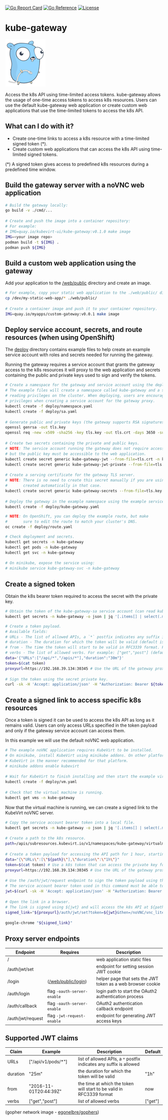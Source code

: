 
[![Go Report Card](https://goreportcard.com/badge/github.com/kubevirt-ui/kube-gateway)](https://goreportcard.com/report/github.com/kubevirt-ui/kube-gateway)
[![Go Reference](https://pkg.go.dev/badge/github.com/kubevirt-ui/kube-gateway.svg)](https://pkg.go.dev/github.com/kubevirt-ui/kube-gateway)
[![License](https://img.shields.io/badge/License-Apache%202.0-blue.svg)](https://opensource.org/licenses/Apache-2.0)
# kube-gateway

![alt gopher network](https://raw.githubusercontent.com/kubevirt-ui/kube-gateway/main/docs/network-side.png)

Access the k8s API using time-limited access tokens. kube-gateway allows the usage of one-time access tokens to access k8s resources. Users
can use the default kube-gateway web application or create custom web applications that use the time-limited tokens to access the 
k8s API.

## What can I do with it?

- Create one-time links to access a k8s resource with a time-limited signed token (*).
- Create custom web applications that can access the k8s API using time-limited signed tokens.

(*) A signed token gives access to predefined k8s resources during a predefined time window.

## Build the gateway server with a noVNC web application

``` bash
# Build the gateway locally:
go build -v ./cmd/...

# Create and push the image into a container repository:
# For example:
# IMG=quay.io/kubevirt-ui/kube-gateway:v0.1.0 make image
IMG=<your image repo>
podman build -t ${IMG} .
podman push ${IMG}
```

## Build a custom web application using the gateway

Add your application to the [/web/public](./web/public) directory and create an image.

``` bash
# For example, copy your static web application to the ./web/public/ directory.
cp /dev/my-static-web-app/* ./web/public/

# Create a container image and push it to your container repository.
IMG=quay.io/myapps/custom-gateway:v0.0.1 make image
```

## Deploy service account, secrets, and route resources (when using OpenShift)

The [deploy](/deploy) directory contains example files to help create an example
service account with roles and secrets needed for running the gateway.

Running the gateway requires a service account that grants the gateway access to the k8s resources it
will proxy to the web application and secrets containing the public and private keys used to sign and 
verify the tokens.

``` bash
# Create a namespace for the gateway and service account using the deploy examples.
# The example files will create a namespace called kube-gateway and a service account granting
# reading privileges on the cluster. When deploying, users are encouraged to use minimal 
# privileges when creating a service account for the gateway proxy.
kubectl create -f deploy/namespace.yaml
kubectl create -f deploy/sa.yaml

# Generate public and private keys (the gateway supports RSA signatures with SHA-256 hashes)
openssl genrsa -out tls.key
openssl req -new -x509 -sha256 -key tls.key -out tls.crt -days 3650 -subj "/C=/ST=/L=/O=/OU=/CN=/emailAddress="

# Create two secrets containing the private and public keys.
# NOTE: The service account running the gateway does not require access to the private key,
# but the public key must be accessible to the web application.
kubectl create secret generic kube-gateway-jwt --from-file=tls.crt -n kube-gateway
kubectl create secret generic kube-gateway-jwt-private --from-file=tls.key -n kube-gateway

# Create a serving certificate for the gateway TLS server.
# NOTE: There is no need to create this secret manually if you are using OpenShift, as it is 
#       created automatically in that case. 
kubectl create secret generic kube-gateway-secrets --from-file=tls.key --from-file=tls.crt -n kube-gateway

# Deploy the gateway in the example namespace using the example service account.
kubectl create -f deploy/kube-gateway.yaml
```

``` bash
# NOTE: On OpenShift, you can deploy the example route, but make
#       sure to edit the route to match your cluster's DNS.
oc create -f deploy/route.yaml
```

``` bash
# Check deployment and secrets.
kubectl get secrets -n kube-gateway
kubectl get pods -n kube-gateway
kubectl get svc -n kube-gateway

# On minikube, expose the service using:
# minikube service kube-gateway-svc -n kube-gateway
```

## Create a signed token

Obtain the k8s bearer token required to access the secret with the private key.

``` bash
# Obtain the token of the kube-gateway-sa service account (can read kube-gateway-jwt-private secret).
kubectl get secrets -n kube-gateway -o json | jq '[.items[] | select(.metadata.name | contains("kube-gateway-sa")) | select(.type | contains("service-account-token")) | .data.token][0]' | python -m base64 -d > token
```

``` bash
# Create a token payload.
# Available fields:
# URLs - The list of allowed APIs, a `*` postfix indicates any suffix is allowed
# duration - The duration for which the token will be valid (default is `1h`)
# from - The time the token will start to be valid in RFC3339 format. For example: "2016-11-01T20:44:39Z" (default is now)
# verbs - The list of allowed verbs. For example: ["get","post"] (default is ["get"])
data='{"URLs":["/api/*","/apis/*"],"duration":"30m"}'
token=$(cat token)
proxyurl=https://192.168.39.134:30345 # Use the URL of the gateway proxy

# Sign the token using the secret private key.
curl -sk -H 'Accept: application/json' -H "Authorization: Bearer ${token}" -H "Content-Type: application/json" --request POST --data "${data}" "${proxyurl}/auth/jwt/request" | jq .Token
```

## Create a signed link to access specific k8s resources

Once a token is signed it can be used to access the k8s API as long as it remains valid. Users can only access URLs specified in the token payload and only if the 
gateway service account can access them.

In this example we will use the default noVNC web application.

``` bash
# The example noVNC application requires KubeVirt to be installed.
# On minikube, install KubeVirt using minikube addons. On other platforms, install
# KubeVirt in the manner recommended for that platform.
# minikube addons enable kubevirt

# Wait for KubeVirt to finish installing and then start the example virtual machine.
kubectl create -f deploy/vm.yaml

# Check that the virtual machine is running.
kubectl get vms -n kube-gateway
```

Now that the virtual machine is running, we can create a signed link to the KubeVirt noVNC server.

``` bash
# Copy the service account bearer token into a local file.
kubectl get secrets -n kube-gateway -o json | jq '[.items[] | select(.metadata.name | contains("kube-gateway-sa")) | select(.type | contains("service-account-token")) | .data.token][0]' | python -m base64 -d > token

# Create a path to the k8s resource.
path=/apis/subresources.kubevirt.io/v1/namespaces/kube-gateway/virtualmachineinstances/testvm/vnc

# Create a token payload for accessing the API path for 1 hour, starting now.
data="{\"URLs\":[\"${path}\"],\"duration\":\"1h\"}"
token=$(cat token) # Use a k8s token that can access the private key for signing the JWT
proxyurl=https://192.168.39.134:30345 # Use the URL of the gateway proxy

# Use the /auth/jwt/request endpoint to sign the token payload using the private key secret.
# The service account bearer token used in this command must be able to access the secret holding the private key.
jwt=$(curl -sk -H 'Accept: application/json' -H "Authorization: Bearer ${token}" -H "Content-Type: application/json" --request POST --data "${data}" "${proxyurl}/auth/jwt/request" | jq .Token)

# Open the link in a browser.
# The link is signed using ${jwt} and will access the k8s API at ${path}.
signed_link="${proxyurl}/auth/jwt/set?token=${jwt}&then=/noVNC/vnc_lite.html?path=k8s${path}"

google-chrome "${signed_link}"
```

## Proxy server endpoints

| Endpoint | Requires | Description
|---|----|---|
| / | | web application static files |
| /auth/jwt/set | | endpoint for setting session JWT cookie |
| /login | ([/web/public/login](/web/public/login)) | helper page that sets the JWT token as a web browser cookie |
| /auth/login | flag `-oauth-server-enable` | login path to start the OAuth2 authentication process |
| /auth/callback | flag `-oauth-server-enable` | OAuth2 authentication callback endpoint |
| /auth/jwt/request | flag `-jwt-request-enable` | endpoint for generating JWT access keys |

## Supported JWT claims

| Claim | Example | Description  | Default |
|---|---|---|---|
|URLs | ["/api/v1/pods/*"] | list of allowed APIs, a `*` postfix indicates any suffix is allowed |
|duration | "25m" | the duration for which the token will be valid | "1h"
|from | "2016-11-01T20:44:39Z" | the time at which the token will start to be valid in RFC3339 format |  now
|verbs | ["get","post"] | list of allowed verbs  | ["get"]

(gopher network image - [egonelbre/gophers](https://github.com/egonelbre/gophers))
